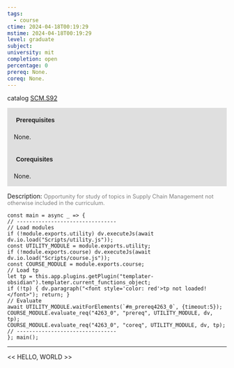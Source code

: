 ```yaml
---
tags:
  - course
ctime: 2024-04-18T00:19:29
mstime: 2024-04-18T00:19:29
level: graduate
subject: 
university: mit
completion: open
percentage: 0
prereq: None.
coreq: None.
---
```


catalog [SCM.S92](http://student.mit.edu/catalog/mSCMa.html#SCM.S92)

<span style="display: block; padding: 15px; background-color: rgb(100, 100, 100, 0.2);"><font id="m_prereq4263_0" style="display: block; font-family: Arial, sans-serif; font-weight: bold; padding: 5px">Prerequisites</font><br><span id="prereq4263_0">None.</span></span>
<span style="display: block; padding: 15px; background-color: rgb(100, 100, 100, 0.2);"><font id="m_coreq4263_0" style="display: block; font-family: Arial, sans-serif; font-weight: bold; padding: 5px">Corequisites</font><br><span id="coreq4263_0">None.</span></span>

<font style="">Description:</font>
<font style="color: grey; font-size: 0.8rem;">Opportunity for study of topics in Supply Chain Management not otherwise included in the curriculum.</font>

```dataviewjs
const main = async _ => {
// --------------------------------
// Load modules
if (!module.exports.utility) dv.executeJs(await dv.io.load("Scripts/utility.js"));
const UTILITY_MODULE = module.exports.utility;
if (!module.exports.course) dv.executeJs(await dv.io.load("Scripts/course.js"));
const COURSE_MODULE = module.exports.course;
// Load tp
let tp = this.app.plugins.getPlugin("templater-obsidian").templater.current_functions_object;
if (!tp) { dv.paragraph("<font style='color: red'>tp not loaded!</font>"); return; }
// Evaluate
await UTILITY_MODULE.waitForElements(`#m_prereq4263_0`, {timeout:5});
COURSE_MODULE.evaluate_req("4263_0", "prereq", UTILITY_MODULE, dv, tp);
COURSE_MODULE.evaluate_req("4263_0", "coreq", UTILITY_MODULE, dv, tp);
// --------------------------------
}; main();
```

---

<< HELLO, WORLD >>
